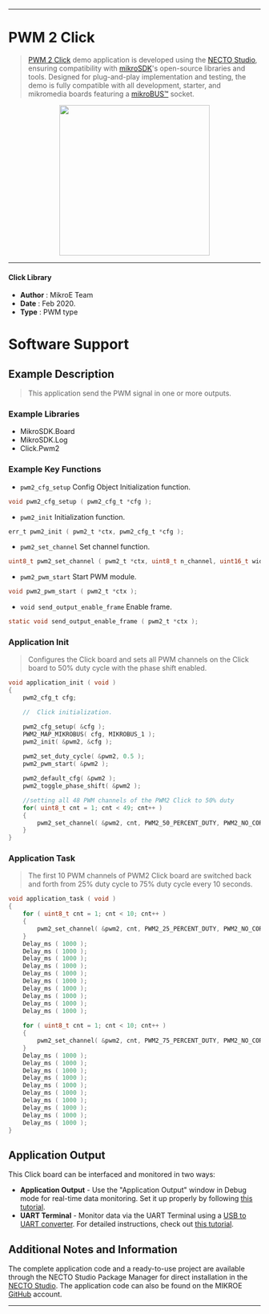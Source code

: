 
---
# PWM 2 Click

> [PWM 2 Click](https://www.mikroe.com/?pid_product=MIKROE-3148) demo application is developed using
the [NECTO Studio](https://www.mikroe.com/necto), ensuring compatibility with [mikroSDK](https://www.mikroe.com/mikrosdk)'s
open-source libraries and tools. Designed for plug-and-play implementation and testing, the demo is fully compatible with
all development, starter, and mikromedia boards featuring a [mikroBUS&trade;](https://www.mikroe.com/mikrobus) socket.

<p align="center">
  <img src="https://www.mikroe.com/?pid_product=MIKROE-3148&image=1" height=300px>
</p>

---

#### Click Library

- **Author**        : MikroE Team
- **Date**          : Feb 2020.
- **Type**          : PWM type

# Software Support

## Example Description

> This application send the PWM signal in one or more outputs.

### Example Libraries

- MikroSDK.Board
- MikroSDK.Log
- Click.Pwm2

### Example Key Functions

- `pwm2_cfg_setup` Config Object Initialization function. 
```c
void pwm2_cfg_setup ( pwm2_cfg_t *cfg );
``` 
 
- `pwm2_init` Initialization function. 
```c
err_t pwm2_init ( pwm2_t *ctx, pwm2_cfg_t *cfg );
```

- `pwm2_set_channel` Set channel function. 
```c
uint8_t pwm2_set_channel ( pwm2_t *ctx, uint8_t n_channel, uint16_t width, uint8_t correction );
```
 
- `pwm2_pwm_start` Start PWM module. 
```c
void pwm2_pwm_start ( pwm2_t *ctx );
```

- `void send_output_enable_frame` Enable frame. 
```c
static void send_output_enable_frame ( pwm2_t *ctx );
```

### Application Init

> Configures the Click board and sets all PWM channels on the Click board to
> 50% duty cycle with the phase shift enabled.

```c
void application_init ( void )
{
    pwm2_cfg_t cfg;

    //  Click initialization.

    pwm2_cfg_setup( &cfg );
    PWM2_MAP_MIKROBUS( cfg, MIKROBUS_1 );
    pwm2_init( &pwm2, &cfg );
    
    pwm2_set_duty_cycle( &pwm2, 0.5 );
    pwm2_pwm_start( &pwm2 );

    pwm2_default_cfg( &pwm2 );
    pwm2_toggle_phase_shift( &pwm2 );

    //setting all 48 PWM channels of the PWM2 Click to 50% duty
    for( uint8_t cnt = 1; cnt < 49; cnt++ ) 
    {
        pwm2_set_channel( &pwm2, cnt, PWM2_50_PERCENT_DUTY, PWM2_NO_CORRECTION );
    }
}
```

### Application Task

> The first 10 PWM channels of PWM2 Click board are switched back and forth 
> from 25% duty cycle to 75% duty cycle every 10 seconds.

```c
void application_task ( void )
{
    for ( uint8_t cnt = 1; cnt < 10; cnt++ )
    { 
        pwm2_set_channel( &pwm2, cnt, PWM2_25_PERCENT_DUTY, PWM2_NO_CORRECTION );
    }
    Delay_ms ( 1000 );
    Delay_ms ( 1000 );
    Delay_ms ( 1000 );
    Delay_ms ( 1000 );
    Delay_ms ( 1000 );
    Delay_ms ( 1000 );
    Delay_ms ( 1000 );
    Delay_ms ( 1000 );
    Delay_ms ( 1000 );
    Delay_ms ( 1000 );
    
    for ( uint8_t cnt = 1; cnt < 10; cnt++ )
    { 
        pwm2_set_channel( &pwm2, cnt, PWM2_75_PERCENT_DUTY, PWM2_NO_CORRECTION );
    }
    Delay_ms ( 1000 );
    Delay_ms ( 1000 );
    Delay_ms ( 1000 );
    Delay_ms ( 1000 );
    Delay_ms ( 1000 );
    Delay_ms ( 1000 );
    Delay_ms ( 1000 );
    Delay_ms ( 1000 );
    Delay_ms ( 1000 );
    Delay_ms ( 1000 );
}
```

## Application Output

This Click board can be interfaced and monitored in two ways:
- **Application Output** - Use the "Application Output" window in Debug mode for real-time data monitoring.
Set it up properly by following [this tutorial](https://www.youtube.com/watch?v=ta5yyk1Woy4).
- **UART Terminal** - Monitor data via the UART Terminal using
a [USB to UART converter](https://www.mikroe.com/click/interface/usb?interface*=uart,uart). For detailed instructions,
check out [this tutorial](https://help.mikroe.com/necto/v2/Getting%20Started/Tools/UARTTerminalTool).

## Additional Notes and Information

The complete application code and a ready-to-use project are available through the NECTO Studio Package Manager for 
direct installation in the [NECTO Studio](https://www.mikroe.com/necto). The application code can also be found on
the MIKROE [GitHub](https://github.com/MikroElektronika/mikrosdk_click_v2) account.

---
